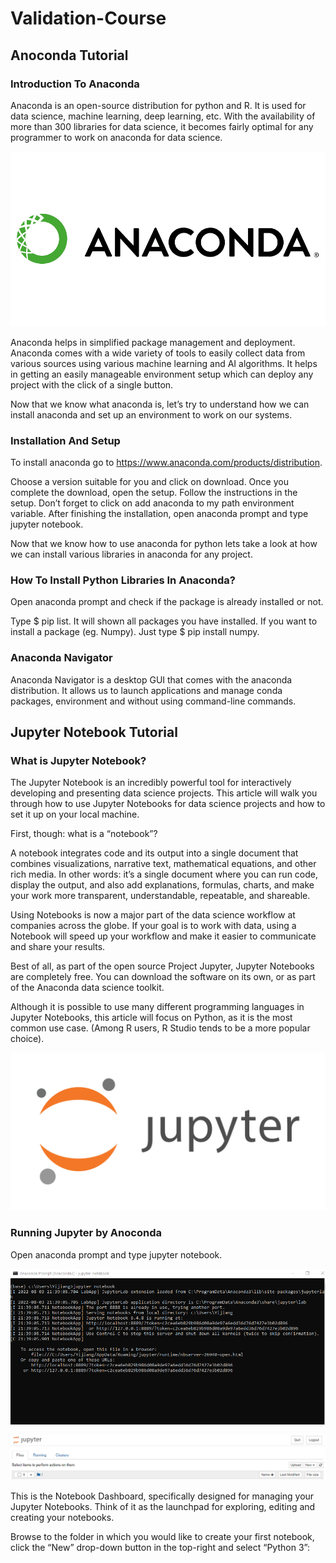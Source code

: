 # Validation-Course

## Anoconda Tutorial

### Introduction To Anaconda

Anaconda is an open-source distribution for python and R. It is used for data science, machine learning, deep learning, etc. With the availability of more than 300 libraries for data science, it becomes fairly optimal for any programmer to work on anaconda for data science.

![image](https://github.com/Mmmmmmmmark/Validation-Course/blob/main/anaconda-inc-logo-vector.png)

Anaconda helps in simplified package management and deployment. Anaconda comes with a wide variety of tools to easily collect data from various sources using various machine learning and AI algorithms. It helps in getting an easily manageable environment setup which can deploy any project with the click of a single button.

Now that we know what anaconda is, let’s try to understand how we can install anaconda and set up an environment to work on our systems.

### Installation And Setup

To install anaconda go to https://www.anaconda.com/products/distribution.

Choose a version suitable for you and click on download. Once you complete the download, open the setup. Follow the instructions in the setup. Don’t forget to click on add anaconda to my path environment variable. After finishing the installation, open anaconda prompt and type jupyter notebook.

Now that we know how to use anaconda for python lets take a look at how we can install various libraries in anaconda for any project.

### How To Install Python Libraries In Anaconda?

Open anaconda prompt and check if the package is already installed or not. 

Type $ pip list. It will shown all packages you have installed. If you want to install a package (eg. Numpy). Just type $ pip install numpy.

### Anaconda Navigator

Anaconda Navigator is a desktop GUI that comes with the anaconda distribution. It allows us to launch applications and manage conda packages, environment and without using command-line commands.



## Jupyter Notebook Tutorial

### What is Jupyter Notebook?

The Jupyter Notebook is an incredibly powerful tool for interactively developing and presenting data science projects. This article will walk you through how to use Jupyter Notebooks for data science projects and how to set it up on your local machine.

First, though: what is a “notebook”?

A notebook integrates code and its output into a single document that combines visualizations, narrative text, mathematical equations, and other rich media. In other words: it’s a single document where you can run code, display the output, and also add explanations, formulas, charts, and make your work more transparent, understandable, repeatable, and shareable.

Using Notebooks is now a major part of the data science workflow at companies across the globe. If your goal is to work with data, using a Notebook will speed up your workflow and make it easier to communicate and share your results.

Best of all, as part of the open source Project Jupyter, Jupyter Notebooks are completely free. You can download the software on its own, or as part of the Anaconda data science toolkit.

Although it is possible to use many different programming languages in Jupyter Notebooks, this article will focus on Python, as it is the most common use case. (Among R users, R Studio tends to be a more popular choice).

![image](https://github.com/Mmmmmmmmark/Validation-Course/blob/main/jupyter-ar21.png)

### Running Jupyter by Anoconda

Open anaconda prompt and type jupyter notebook.

![image](https://github.com/Mmmmmmmmark/Validation-Course/blob/main/1.png)

![image](https://github.com/Mmmmmmmmark/Validation-Course/blob/main/2.png)

This is the Notebook Dashboard, specifically designed for managing your Jupyter Notebooks. Think of it as the launchpad for exploring, editing and creating your notebooks.

Browse to the folder in which you would like to create your first notebook, click the “New” drop-down button in the top-right and select “Python 3”:
